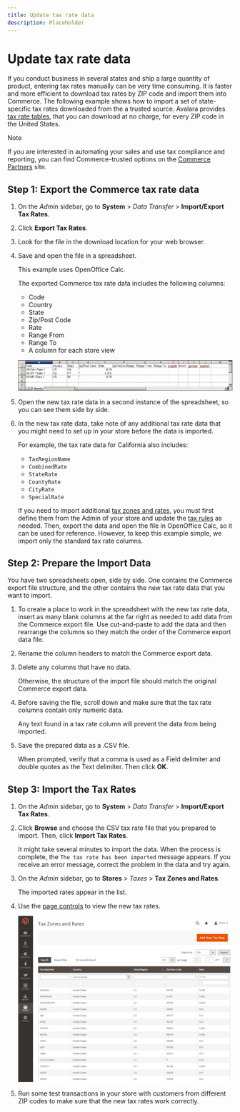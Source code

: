 ```yaml
---
title: Update tax rate data
description: Placeholder
---
```

# Update tax rate data

If you conduct business in several states and ship a large quantity of product, entering tax rates manually can be very time consuming. It is faster and more efficient to download tax rates by ZIP code and import them into Commerce. The following example shows how to import a set of state-specific tax rates downloaded from the a trusted source. Avalara provides [tax rate tables](https://www.avalara.com/taxrates/en/download-tax-tables.html), that you can download at no charge, for every ZIP code in the United States.

>[!NOTE]
>
>If you are interested in automating your sales and use tax compliance and reporting, you can find Commerce-trusted options on the [Commerce Partners](https://solutionpartners.adobe.com/s/directory/?solution=commerce) site.

## Step 1: Export the Commerce tax rate data

1. On the _Admin_ sidebar, go to **System** > _Data Transfer_ > **Import/Export Tax Rates**.

1. Click **Export Tax Rates**.

1. Look for the file in the download location for your web browser.

1. Save and open the file in a spreadsheet.

    This example uses OpenOffice Calc.

    The exported Commerce tax rate data includes the following columns:
    - Code
    - Country
    - State
    - Zip/Post Code
    - Rate
    - Range From
    - Range To
    - A column for each store view

    ![Exported data - tax rates](./assets/data-exported-tax-rates.png)<!-- zoom -->

1. Open the new tax rate data in a second instance of the spreadsheet, so you can see them side by side.

1. In the new tax rate data, take note of any additional tax rate data that you might need to set up in your store before the data is imported.

   For example, the tax rate data for California also includes:

    - `TaxRegionName`
    - `CombinedRate`
    - `StateRate`
    - `CountyRate`
    - `CityRate`
    - `SpecialRate`

    If you need to import additional [tax zones and rates](../stores-purchase/tax-zones-rates.md), you must first define them from the Admin of your store and update the [tax rules](../stores-purchase/tax-rules.md) as needed. Then, export the data and open the file in OpenOffice Calc, so it can be used for reference. However, to keep this example simple, we import only the standard tax rate columns.

## Step 2: Prepare the Import Data

You have two spreadsheets open, side by side. One contains the Commerce export file structure, and the other contains the new tax rate data that you want to import.

1. To create a place to work in the spreadsheet with the new tax rate data, insert as many blank columns at the far right as needed to add data from the Commerce export file. Use cut-and-paste to add the data and then rearrange the columns so they match the order of the Commerce export data file.

1. Rename the column headers to match the Commerce export data.

1. Delete any columns that have no data.

   Otherwise, the structure of the import file should match the original Commerce export data.

1. Before saving the file, scroll down and make sure that the tax rate columns contain only numeric data.

   Any text found in a tax rate column will prevent the data from being imported.

1. Save the prepared data as a .CSV file.

   When prompted, verify that a comma is used as a Field delimiter and double quotes as the Text delimiter. Then click **OK**.

## Step 3: Import the Tax Rates

1. On the _Admin_ sidebar, go to **System** > _Data Transfer_ > **Import/Export Tax Rates**.

1. Click **Browse** and choose the CSV tax rate file that you prepared to import. Then, click **Import Tax Rates**.

   It might take several minutes to import the data. When the process is complete, the `The tax rate has been imported` message appears. If you receive an error message, correct the problem in the data and try again.

1. On the _Admin_ sidebar, go to **Stores** > _Taxes_ > **Tax Zones and Rates**.

   The imported rates appear in the list.

1. Use the [page controls](https://docs.magento.com/user-guide/catalog/navigation-pagination.html) to view the new tax rates.

   ![Data import tax rates](./assets/data-imported-tax-zones-rates.png)<!-- zoom -->

1. Run some test transactions in your store with customers from different ZIP codes to make sure that the new tax rates work correctly.
